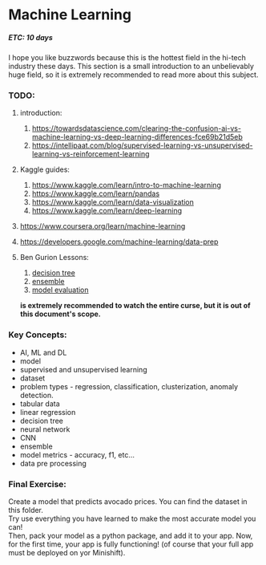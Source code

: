 # Machine Learning
##### ETC: 10 days
I hope you like buzzwords because this is the hottest field in the hi-tech industry these days.
This section is a small introduction to an unbelievably huge field, so it is extremely recommended to
read more about this subject. 


### TODO:
1.  introduction:
    1. https://towardsdatascience.com/clearing-the-confusion-ai-vs-machine-learning-vs-deep-learning-differences-fce69b21d5eb
    2. https://intellipaat.com/blog/supervised-learning-vs-unsupervised-learning-vs-reinforcement-learning

2. Kaggle guides:
    1. https://www.kaggle.com/learn/intro-to-machine-learning
    2. https://www.kaggle.com/learn/pandas
    3. https://www.kaggle.com/learn/data-visualization
    4. https://www.kaggle.com/learn/deep-learning
    
3. https://www.coursera.org/learn/machine-learning

4. https://developers.google.com/machine-learning/data-prep

5.  Ben Gurion Lessons:
    1.  [decision tree](https://www.youtube.com/watch?v=dUetL87cOs8&list=PL7APM8kdz5hNs4R00bWzfRWe5bVnMJjw8&index=8)
    2.  [ensemble](https://www.youtube.com/watch?v=DiVZ4TNGDjg&list=PL7APM8kdz5hNs4R00bWzfRWe5bVnMJjw8&index=9)
    3.  [model evaluation](https://www.youtube.com/watch?v=fp_fDfC_jcM&list=PL7APM8kdz5hNs4R00bWzfRWe5bVnMJjw8&index=4)

    **is extremely recommended to watch the entire curse, but it is out of this document's scope.**

### Key Concepts:
-   AI, ML and DL
-   model
-   supervised and unsupervised learning
-   dataset
-   problem types - regression, classification, clusterization, anomaly detection.
-   tabular data
-   linear regression
-   decision tree
-   neural network
-   CNN
-   ensemble
-   model metrics - accuracy, f1, etc...
-   data pre processing

### Final Exercise:
Create a model that predicts avocado prices. You can find the dataset in this folder.   
Try use everything you have learned to make the most accurate model you can!  
Then, pack your model as a python package, and add it to your app. Now, for the first time, 
your app is fully functioning! (of course that your full app must be deployed on yor Minishift).